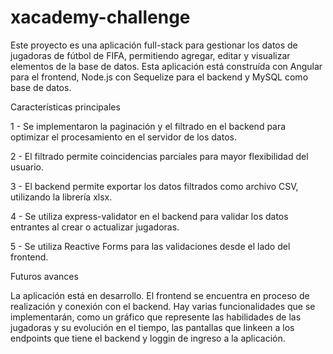 # xacademy-challenge

Este proyecto es una aplicación full-stack para gestionar los datos de jugadoras de fútbol de FIFA, permitiendo agregar, editar y visualizar elementos de la base de datos. Esta aplicación está construída con Angular para el frontend, Node.js con Sequelize para el backend y MySQL como base de datos. 

Características principales

1 - Se implementaron la paginación y el filtrado en el backend para optimizar el procesamiento en el servidor de los datos.

2 - El filtrado permite coincidencias parciales para mayor flexibilidad del usuario.

3 - El backend permite exportar los datos filtrados como archivo CSV, utilizando la librería xlsx.

4 - Se utiliza express-validator en el backend para validar los datos entrantes al crear o actualizar jugadoras.

5 - Se utiliza Reactive Forms para las validaciones desde el lado del frontend.

Futuros avances

La aplicación está en desarrollo. El frontend se encuentra en proceso de realización y conexión con el backend. Hay varias funcionalidades que se implementarán, como un gráfico que represente las habilidades de las jugadoras y su evolución en el tiempo, las pantallas que linkeen a los endpoints que tiene el backend y loggin de ingreso a la aplicación.



